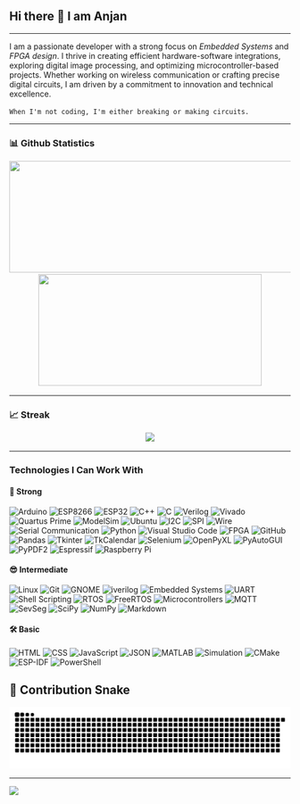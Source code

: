 ## Hi there 👋 I am Anjan

---
I am a passionate developer with a strong focus on *Embedded Systems* and *FPGA design*. I thrive in creating efficient hardware-software integrations, exploring digital image processing, and optimizing microcontroller-based projects. Whether working on wireless communication or crafting precise digital circuits, I am driven by a commitment to innovation and technical excellence.

`When I'm not coding, I'm either breaking or making circuits.`

___
### 📊 Github Statistics


<div align="center">
  <img height="200em" width = "550em" src="https://github-readme-stats-eight-theta.vercel.app/api?username=ItzzInfinity&show_icons=true&theme=dracula&include_all_commits=true&count_private=true"/>
  <img height="200em" width = "400em"  src="https://github-readme-stats.vercel.app/api/top-langs/?username=ItzzInfinity&theme=dracula&show_icons=true&layout=compact"/>
  </div
<!--   <div align="center">
<!--   <img height="200em" width = "1000em" src="https://github-profile-trophy.vercel.app/?username=ItzzInfinity&title=Commit,Followers,Stars,Repositories,PullRequest&theme=flat&margin-w=15"/> -->
<!-- </div> --> 

<!--![ItzzInfinity's Tropihes](https://github-profile-trophy.vercel.app/?username=ItzzInfinity&title=Commit,Followers,Stars,Repositories,PullRequest&theme=flat&margin-w=15) -->
___

### 📈 Streak

<div align="center">
   <img height="200em" src="https://github-readme-streak-stats.herokuapp.com/?user=ItzzInfinity&theme=dracula&show_icons=true&layout=compact"/><br>
<!--    <img height="200em" src="https://github-readme-streak-stats.herokuapp.com/?user=Itzzinfinity&theme=tokyonight&hide_border=false"/><br> -->
  
</div>


___
### Technologies I Can Work With

#### 💪 Strong
![Arduino](https://img.shields.io/badge/-Arduino-00979D?style=plastic&logo=arduino&logoColor=white)
![ESP8266](https://img.shields.io/badge/-ESP8266-000000?style=plastic&logo=esp8266&logoColor=white)
![ESP32](https://img.shields.io/badge/ESP32-gray?style=plastic)
![C++](https://img.shields.io/badge/-C++-00599C?style=plastic&logo=cplusplus&logoColor=white)
![C](https://img.shields.io/badge/-C-A8B9CC?style=plastic&logo=c&logoColor=black)
![Verilog](https://img.shields.io/badge/-Verilog-187bcd?style=plastic&logo=verilog&logoColor=white)
![Vivado](https://img.shields.io/badge/-Vivado-007ACC?style=plastic&logo=xilinx&logoColor=white)
![Quartus Prime](https://img.shields.io/badge/-Quartus_Prime-0071C5?style=plastic&logo=intel&logoColor=white)
![ModelSim](https://img.shields.io/badge/-ModelSim-3DDC84?style=plastic&logo=modelsim&logoColor=white)
![Ubuntu](https://img.shields.io/badge/Ubuntu-E95420?style=plastic&logo=ubuntu&logoColor=white)
![I2C](https://img.shields.io/badge/-I2C-4CAF50?style=plastic&logo=i2c&logoColor=white)
![SPI](https://img.shields.io/badge/-SPI-FF5722?style=plastic&logo=spi&logoColor=white)
![Wire](https://img.shields.io/badge/-Wire-FFCC00?style=plastic&logo=arduino&logoColor=white)
![Serial Communication](https://img.shields.io/badge/-Serial_Communication-FF9900?style=plastic&logo=serial&logoColor=white)
![Python](https://img.shields.io/badge/python-3670A0?style=plastic&logo=python&logoColor=ffdd54) 
![Visual Studio Code](https://img.shields.io/badge/Visual%20Studio%20Code-0078d7.svg?style=plastic&logo=visual-studio-code&logoColor=white)
![FPGA](https://img.shields.io/badge/-FPGA-009688?style=plastic&logo=fpga&logoColor=white)
![GitHub](https://img.shields.io/badge/-GitHub-181717?style=plastic&logo=github&logoColor=white)
![Pandas](https://img.shields.io/badge/-Pandas-150458?style=plastic&logo=pandas&logoColor=white)
![Tkinter](https://img.shields.io/badge/-Tkinter-ffcc00?style=plastic&logo=python&logoColor=white)
![TkCalendar](https://img.shields.io/badge/-TkCalendar-ff5722?style=plastic&logo=calendar&logoColor=white)
![Selenium](https://img.shields.io/badge/-Selenium-43B02A?style=plastic&logo=selenium&logoColor=white)
![OpenPyXL](https://img.shields.io/badge/-OpenPyXL-1D6F42?style=plastic&logo=microsoft-excel&logoColor=white)
![PyAutoGUI](https://img.shields.io/badge/-PyAutoGUI-555555?style=plastic&logo=python&logoColor=white)
![PyPDF2](https://img.shields.io/badge/-PyPDF2-BD081C?style=plastic&logo=adobe&logoColor=white)
![Espressif](https://img.shields.io/badge/espressif-E7352C.svg?style=plastic&logo=espressif&logoColor=white) 
![Raspberry Pi](https://img.shields.io/badge/-RaspberryPi-C51A4A?style=plastic&logo=Raspberry-Pi) 


#### 😎 Intermediate
![Linux](https://img.shields.io/badge/-Linux-FCC624?style=plastic&logo=linux&logoColor=black)
![Git](https://img.shields.io/badge/-Git-F05032?style=plastic&logo=git&logoColor=white)
![GNOME](https://img.shields.io/badge/GNOME-4A86CF.svg?style=plastic&logo=GNOME&logoColor=white)
![iverilog](https://img.shields.io/badge/-iverilog-green.svg) 
![Embedded Systems](https://img.shields.io/badge/-Embedded_Systems-007ACC?style=plastic&logo=embedded&logoColor=white)
![UART](https://img.shields.io/badge/-UART-FFC107?style=plastic&logo=uart&logoColor=black)
![Shell Scripting](https://img.shields.io/badge/-Shell_Scripting-4EAA25?style=plastic&logo=gnu-bash&logoColor=white)
![RTOS](https://img.shields.io/badge/-RTOS-007ACC?style=plastic&logo=rtos&logoColor=white)
![FreeRTOS](https://img.shields.io/badge/-FreeRTOS-003B57?style=plastic&logo=freertos&logoColor=white)
![Microcontrollers](https://img.shields.io/badge/-Microcontrollers-009688?style=plastic&logo=electronics&logoColor=white)
![MQTT](https://img.shields.io/badge/-MQTT-660066?style=plastic&logo=mqtt&logoColor=white)
![SevSeg](https://img.shields.io/badge/-SevSeg-FF5733?style=plastic&logo=arduino&logoColor=white)
![SciPy](https://img.shields.io/badge/-SciPy-8CAAE6?style=plastic&logo=scipy&logoColor=white)
![NumPy](https://img.shields.io/badge/-NumPy-013243?style=plastic&logo=numpy&logoColor=white)
![Markdown](https://img.shields.io/badge/markdown-%23000000.svg?style=plastic&logo=markdown&logoColor=white)   
<!--![Virtuoso](https://img.shields.io/badge/Virtuoso-%23EE0000.svg?style=plastic&logo=cadence&logoColor=white)-->

#### 🛠️ Basic
![HTML](https://img.shields.io/badge/-HTML-E34F26?style=plastic&logo=html5&logoColor=white)
![CSS](https://img.shields.io/badge/-CSS-1572B6?style=plastic&logo=css3&logoColor=white)
![JavaScript](https://img.shields.io/badge/-JavaScript-F7DF1E?style=plastic-square&logo=javascript&logoColor=black)
![JSON](https://img.shields.io/badge/-JSON-000000?style=plastic&logo=json&logoColor=white)
![MATLAB](https://img.shields.io/badge/-MATLAB-0076A8?style=plastic&logo=matlab&logoColor=white)
![Simulation](https://img.shields.io/badge/-Simulation-1E90FF?style=plastic&logo=simulation&logoColor=white)
![CMake](https://img.shields.io/badge/CMake-%23008FBA.svg?style=plastic&logo=cmake&logoColor=white)
![ESP-IDF](https://img.shields.io/badge/ESP--IDF-%23E7352C.svg?style=plastic&logo=espressif&logoColor=white) 
![PowerShell](https://img.shields.io/badge/PowerShell-%235391FE.svg?style=plastic&logo=powershell&logoColor=white) 

<h2>🐍 Contribution Snake</h2>
<picture>  
  <source media="(prefers-color-scheme: dark)" srcset="https://raw.githubusercontent.com/ItzzInfinity/ItzzInfinity/output/github-snake-dark.svg" />
  <source media="(prefers-color-scheme: light)" srcset="https://raw.githubusercontent.com/ItzzInfinity/ItzzInfinity/output/github-snake.svg" />
  <img alt="github-snake" src="https://raw.githubusercontent.com/ItzzInfinity/ItzzInfinity/output/github-snake.svg" />
</picture>

___
<!--[![](https://visitcount.itsvg.in/api?id=ItzzInfinity&label=Profile%20Views&color=0&icon=1&pretty=false)](https://visitcount.itsvg.in)-->

![](https://komarev.com/ghpvc/?username=ItzzInfinity&label=Profile%20views&color=0e75b6&style=plastic)
